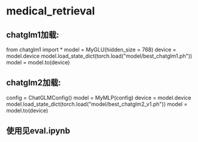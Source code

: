 # medical_retrieval
## chatglm1加载:
from chatglm1 import *
model =  MyGLU(hidden_size = 768)
device = model.device
model.load_state_dict(torch.load("model/best_chatglm1.ph"))
model = model.to(device)

## chatglm2加载:
config = ChatGLMConfig()
model = MyMLP(config)
device = model.device
model.load_state_dict(torch.load("model/best_chatglm2_v1.ph"))
model = model.to(device)

## 使用见eval.ipynb
